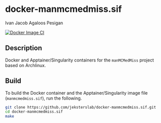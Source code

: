 docker-manmcmedmiss.sif
=======================
Ivan Jacob Agaloos Pesigan

<!-- badges: start -->
[![Docker Image CI](https://github.com/jeksterslab/docker-manmcmedmiss.sif/actions/workflows/docker.yaml/badge.svg)](https://github.com/jeksterslab/docker-manmcmedmiss.sif/actions/workflows/docker.yaml)
<!-- badges: end -->

## Description

Docker and Apptainer/Singularity containers for the `manMCMedMiss` project based on Archlinux.

## Build

To build the Docker container and the Apptainer/Singularity image file (`manmcmedmiss.sif`),
run the following.

```bash
git clone https://github.com/jeksterslab/docker-manmcmedmiss.sif.git
cd docker-manmcmedmiss.sif
make
```

